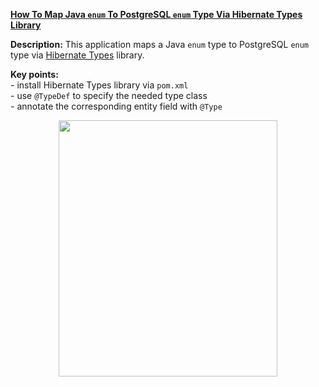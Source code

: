 **[How To Map Java `enum` To PostgreSQL `enum` Type Via Hibernate Types Library](https://github.com/AnghelLeonard/Hibernate-SpringBoot/tree/master/HibernateSpringBootEnumPostgreSQLHibernateTypes)**
 
**Description:** This application maps a Java `enum` type to PostgreSQL `enum` type via [Hibernate Types](https://github.com/vladmihalcea/hibernate-types) library.

**Key points:**\
     - install Hibernate Types library via `pom.xml`\
     - use `@TypeDef` to specify the needed type class\
     - annotate the corresponding entity field with `@Type`
     
<a href="https://leanpub.com/java-persistence-performance-illustrated-guide"><p align="center"><img src="https://github.com/AnghelLeonard/Hibernate-SpringBoot/blob/master/Java%20Persistence%20Performance%20Illustrated%20Guide.jpg" height="410" width="350"/></p></a>
